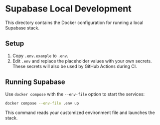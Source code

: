 # Supabase Local Development

This directory contains the Docker configuration for running a local Supabase stack.

## Setup

1. Copy `.env.example` to `.env`.
2. Edit `.env` and replace the placeholder values with your own secrets.
   These secrets will also be used by GitHub Actions during CI.

## Running Supabase

Use `docker compose` with the `--env-file` option to start the services:

```bash
docker compose --env-file .env up
```

This command reads your customized environment file and launches the stack.
